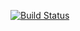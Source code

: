 [![Build Status](https://travis-ci.org/XiovV/vidy.svg?branch=master)](https://travis-ci.org/XiovV/vidy)